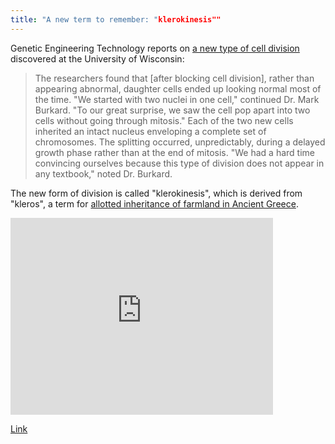```yaml
---
title: "A new term to remember: "klerokinesis""
---
```


Genetic Engineering Technology reports on [a new type of cell division](http://www.genengnews.com/gen-news-highlights/new-form-of-human-cell-division-discovered/81247787/) discovered at the University of Wisconsin:

> The researchers found that [after blocking cell division], rather than appearing abnormal, daughter  cells ended up looking normal most of the time. "We started with two nuclei in one cell," continued Dr. Mark Burkard. "To  our great surprise, we saw the cell pop apart into two cells without  going through mitosis." Each of the two new cells inherited an intact nucleus enveloping a  complete set of chromosomes. The splitting occurred, unpredictably,  during a delayed growth phase rather than at the end of mitosis.
"We had a hard time convincing ourselves because this type of division does not appear in any textbook," noted Dr. Burkard.

The new form of division is called "klerokinesis", which is derived from "kleros", a term for <a href="http://books.google.ca/books?id=INUT5sZku1UC&amp;pg=PA155&amp;lpg=PA155&amp;dq=kleros+in+sparta&amp;source=bl&amp;ots=gEXk9XNDSO&amp;sig=eBztF2oW4toKK1-_Dt3vVT_iXug&amp;hl=en&amp;sa=X&amp;ei=1TnTUJCvConuqwHb54CwAw&amp;ved=0CFEQ6AEwBA#v=onepage&amp;q=kleros%20in%20sparta&amp;f=false" target="_blank">allotted inheritance of farmland in Ancient Greece</a><span class="st">. </span>


<iframe allowfullscreen="allowfullscreen" frameborder="0" height="315" src="http://www.youtube.com/embed/PuTOP_r-JxA" width="420"></iframe> 

[Link](http://www.genengnews.com/gen-news-highlights/new-form-of-human-cell-division-discovered/81247787/)
